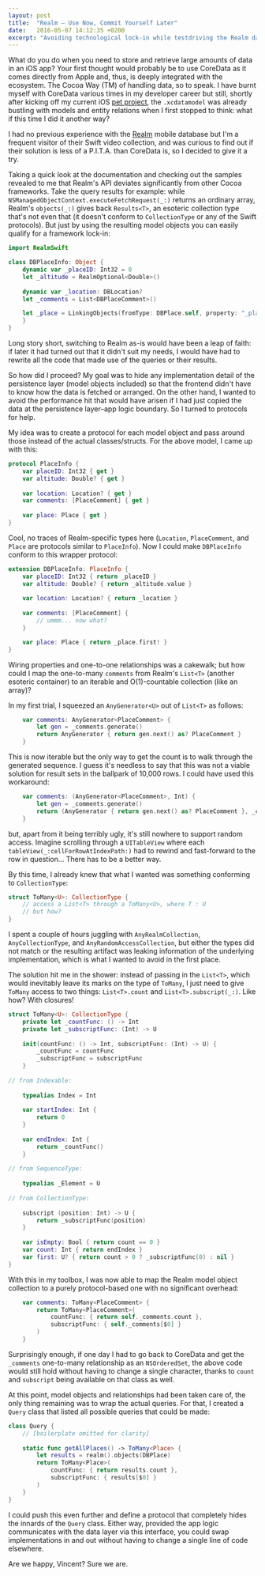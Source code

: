 ```yaml
---
layout: post
title:  "Realm – Use Now, Commit Yourself Later"
date:   2016-05-07 14:12:35 +0200
excerpt: "Avoiding technological lock-in while testdriving the Realm database aka. how to have your cake and eat it too?"
---
```


What do you do when you need to store and retrieve large amounts of data in an iOS app? Your first thought would probably be to use CoreData as it comes directly from Apple and, thus, is deeply integrated with the ecosystem. The Cocoa Way (TM) of handling data, so to speak. I have burnt myself with CoreData various times in my developer career but still, shortly after kicking off my current iOS [pet project](https://github.com/lvsti/Towel), the `.xcdatamodel` was already bustling with models and entity relations when I first stopped to think: what if this time I did it another way?

I had no previous experience with the [Realm](https://realm.io) mobile database but I'm a frequent visitor of their Swift video collection, and was curious to find out if their solution is less of a P.I.T.A. than CoreData is, so I decided to give it a try. 

Taking a quick look at the documentation and checking out the samples revealed to me that Realm's API deviates significantly from other Cocoa frameworks. Take the query results for example: while `NSManagedObjectContext.executeFetchRequest(_:)` returns an ordinary array, Realm's `objects(_:)` gives back `Results<T>`, an esoteric collection type that's not even that (it doesn't conform to `CollectionType` or any of the Swift protocols). But just by using the resulting model objects you can easily qualify for a framework lock-in:

```swift
import RealmSwift

class DBPlaceInfo: Object {
    dynamic var _placeID: Int32 = 0
    let _altitude = RealmOptional<Double>()
    
    dynamic var _location: DBLocation?
    let _comments = List<DBPlaceComment>()

    let _place = LinkingObjects(fromType: DBPlace.self, property: "_placeInfo")
    }
}
```

Long story short, switching to Realm as-is would have been a leap of faith: if later it had turned out that it didn't suit my needs, I would have had to rewrite all the code that made use of the queries or their results.

So how did I proceed? My goal was to hide any implementation detail of the persistence layer (model objects included) so that the frontend didn't have to know how the data is fetched or arranged. On the other hand, I wanted to avoid the performance hit that would have arisen if I had just copied the data at the persistence layer&ndash;app logic boundary. So I turned to protocols for help.

My idea was to create a protocol for each model object and pass around those instead of the actual classes/structs. For the above model, I came up with this:

```swift
protocol PlaceInfo {
    var placeID: Int32 { get }
    var altitude: Double? { get }
    
    var location: Location? { get }
    var comments: [PlaceComment] { get }
    
    var place: Place { get }
}
```

Cool, no traces of Realm-specific types here (`Location`, `PlaceComment`, and `Place` are protocols similar to `PlaceInfo`). Now I could make `DBPlaceInfo` conform to this wrapper protocol:

```swift
extension DBPlaceInfo: PlaceInfo {
    var placeID: Int32 { return _placeID }
    var altitude: Double? { return _altitude.value }
    
    var location: Location? { return _location }
    
    var comments: [PlaceComment] {
        // ummm... now what?
    }

    var place: Place { return _place.first! }
}
```

Wiring properties and one-to-one relationships was a cakewalk; but how could I map the one-to-many `comments` from Realm's `List<T>` (another esoteric container) to an iterable and O(1)-countable collection (like an array)?

In my first trial, I squeezed an `AnyGenerator<U>` out of `List<T>` as follows:

```swift
    var comments: AnyGenerator<PlaceComment> {
        let gen = _comments.generate()
        return AnyGenerator { return gen.next() as? PlaceComment }
    }
```

This is now iterable but the only way to get the count is to walk through the generated sequence. I guess it's needless to say that this was not a viable solution for result sets in the ballpark of 10,000 rows. I could have used this workaround:

```swift
    var comments: (AnyGenerator<PlaceComment>, Int) {
        let gen = _comments.generate()
        return (AnyGenerator { return gen.next() as? PlaceComment }, _comments.count)
    }
```

but, apart from it being terribly ugly, it's still nowhere to support random access. Imagine scrolling through a `UITableView` where each `tableView(_:cellForRowAtIndexPath:)` had to rewind and fast-forward  to the row in question... There has to be a better way.

By this time, I already knew that what I wanted was something conforming to `CollectionType`:

```swift
struct ToMany<U>: CollectionType {
    // access a List<T> through a ToMany<U>, where T : U
    // but how?
}
```

I spent a couple of hours juggling with `AnyRealmCollection`, `AnyCollectionType`, and `AnyRandomAccessCollection`, but either the types did not match or the resulting artifact was leaking information of the underlying implementation, which is what I wanted to avoid in the first place.

The solution hit me in the shower: instead of passing in the `List<T>`, which would inevitably leave its marks on the type of `ToMany`, I just need to give `ToMany` access to two things: `List<T>.count` and `List<T>.subscript(_:)`. Like how? With closures!

```swift
struct ToMany<U>: CollectionType {
    private let _countFunc: () -> Int
    private let _subscriptFunc: (Int) -> U
    
    init(countFunc: () -> Int, subscriptFunc: (Int) -> U) {
        _countFunc = countFunc
        _subscriptFunc = subscriptFunc
    }
    
// from Indexable:
    
    typealias Index = Int
    
    var startIndex: Int {
        return 0
    }
    
    var endIndex: Int {
        return _countFunc()
    }
    
// from SequenceType:
    
    typealias _Element = U
    
// from CollectionType:
    
    subscript (position: Int) -> U {
        return _subscriptFunc(position)
    }
    
    var isEmpty: Bool { return count == 0 }
    var count: Int { return endIndex }
    var first: U? { return count > 0 ? _subscriptFunc(0) : nil }
}
```

With this in my toolbox, I was now able to map the Realm model object collection to a purely protocol-based one with no significant overhead:

```swift
    var comments: ToMany<PlaceComment> {
        return ToMany<PlaceComment>(
            countFunc: { return self._comments.count },
            subscriptFunc: { self._comments[$0] }
        )
    }
```

Surprisingly enough, if one day I had to go back to CoreData and get the `_comments` one-to-many relationship as an `NSOrderedSet`, the above code would still hold without having to change a single character, thanks to `count` and `subscript` being available on that class as well.

At this point, model objects and relationships had been taken care of, the only thing remaining was to wrap the actual queries. For that, I created a `Query` class that listed all possible queries that could be made:

```swift
class Query {
    // [boilerplate omitted for clarity]
    
    static func getAllPlaces() -> ToMany<Place> {
        let results = realm().objects(DBPlace)
        return ToMany<Place>(
            countFunc: { return results.count }, 
            subscriptFunc: { results[$0] }
        )
    }
}
```

I could push this even further and define a protocol that completely hides the innards of the `Query` class. Either way, provided the app logic communicates with the data layer via this interface, you could swap implementations in and out without having to change a single line of code elsewhere.

Are we happy, Vincent? Sure we are.
